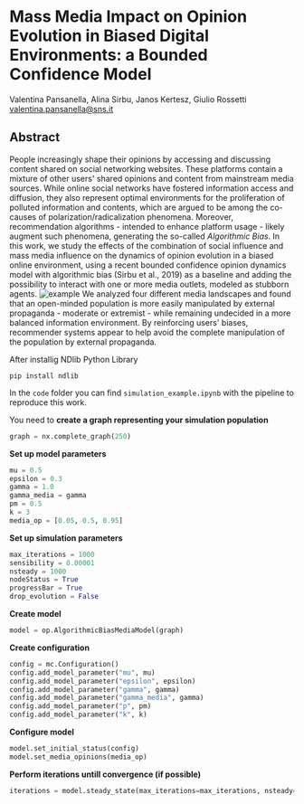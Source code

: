 # Mass Media Impact on Opinion Evolution in Biased Digital Environments: a Bounded Confidence Model
Valentina Pansanella, Alina Sirbu, Janos Kertesz, Giulio Rossetti
valentina.pansanella@sns.it

## Abstract
People increasingly shape their opinions by accessing and discussing content shared on social networking websites. These platforms contain a mixture of other users' shared opinions and content from mainstream media sources. While online social networks have fostered information access and diffusion, they also represent optimal environments for the proliferation of polluted information and contents, which are argued to be among the co-causes of polarization/radicalization phenomena. 
Moreover, recommendation algorithms - intended to enhance platform usage - likely augment such phenomena, generating the so-called _Algorithmic Bias_. 
In this work, we study the effects of the combination of social influence and mass media influence on the dynamics of opinion evolution in a biased online environment, using a recent bounded confidence opinion dynamics model with algorithmic bias (Sirbu et al., 2019) as a baseline and adding the possibility to interact with one or more media outlets, modeled as stubborn agents. 
![example](https://github.com/ValentinaPansanella/AlgBiasMediaModel/assets/56345821/c6cf995f-6898-477b-b0b9-1b0a7dff0db8)
We analyzed four different media landscapes and found that an open-minded population is more easily manipulated by external propaganda - moderate or extremist - while remaining undecided in a more balanced information environment. 
By reinforcing users' biases, recommender systems appear to help avoid the complete manipulation of the population by external propaganda. 

After installig NDlib Python Library
```
pip install ndlib
```
In the ```code``` folder you can find ```simulation_example.ipynb``` with the pipeline to reproduce this work. 

You need to **create a graph representing your simulation population**
```python
graph = nx.complete_graph(250)
```

**Set up model parameters**
```python
mu = 0.5
epsilon = 0.3
gamma = 1.0
gamma_media = gamma
pm = 0.5
k = 3
media_op = [0.05, 0.5, 0.95]
```

**Set up simulation parameters**
```python
max_iterations = 1000
sensibility = 0.00001
nsteady = 1000
nodeStatus = True
progressBar = True
drop_evolution = False
```

**Create model**
```python
model = op.AlgorithmicBiasMediaModel(graph)
```

**Create configuration**
```python
config = mc.Configuration()
config.add_model_parameter("mu", mu)
config.add_model_parameter("epsilon", epsilon)
config.add_model_parameter("gamma", gamma)
config.add_model_parameter("gamma_media", gamma)
config.add_model_parameter("p", pm)
config.add_model_parameter("k", k)
```

**Configure model**
```python
model.set_initial_status(config)
model.set_media_opinions(media_op)
```

**Perform iterations untill convergence (if possible)**
```python
iterations = model.steady_state(max_iterations=max_iterations, nsteady=nsteady, sensibility=sensibility, node_status=nodeStatus, progress_bar=progressBar, drop_evolution=False)
```





